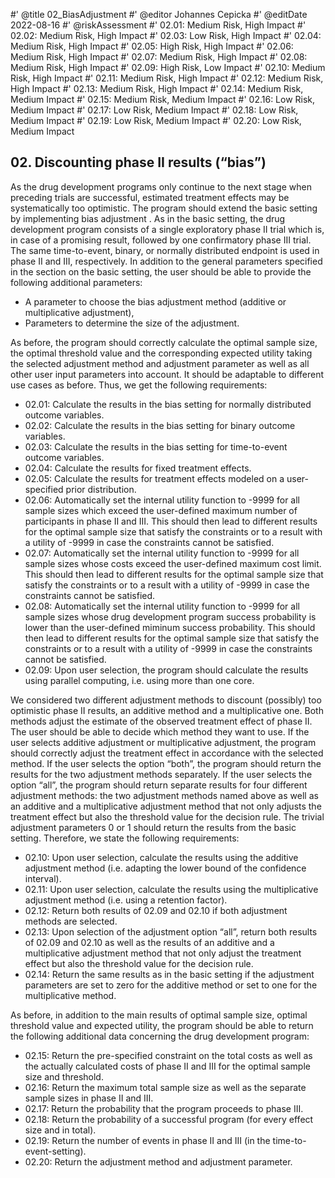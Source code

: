 #' @title 02_BiasAdjustment
#' @editor Johannes Cepicka
#' @editDate 2022-08-16
#' @riskAssessment
#' 02.01: Medium Risk, High Impact
#' 02.02: Medium Risk, High Impact
#' 02.03: Low Risk, High Impact
#' 02.04: Medium Risk, High Impact
#' 02.05: High Risk, High Impact
#' 02.06: Medium Risk, High Impact
#' 02.07: Medium Risk, High Impact
#' 02.08: Medium Risk, High Impact
#' 02.09: High Risk, Low Impact
#' 02.10: Medium Risk, High Impact
#' 02.11: Medium Risk, High Impact
#' 02.12: Medium Risk, High Impact
#' 02.13: Medium Risk, High Impact
#' 02.14: Medium Risk, Medium Impact
#' 02.15: Medium Risk, Medium Impact
#' 02.16: Low Risk, Medium Impact
#' 02.17: Low Risk, Medium Impact
#' 02.18: Low Risk, Medium Impact
#' 02.19: Low Risk, Medium Impact
#' 02.20: Low Risk, Medium Impact



## 02. Discounting phase II results (“bias”)

As the drug development programs only continue to the next stage when preceding trials are successful, estimated treatment effects may be systematically too optimistic. The program should extend the basic setting by implementing bias adjustment . As in the basic setting, the drug development program consists of a single exploratory phase II trial which is, in case of a promising result, followed by one confirmatory phase III trial. The same time-to-event, binary, or normally distributed endpoint is used in phase II and III, respectively. In addition to the general parameters specified in the section on the basic setting, the user should be able to provide the following additional parameters:

  *	A parameter to choose the bias adjustment method (additive or multiplicative adjustment),
  *	Parameters to determine the size of the adjustment.

As before, the program should correctly calculate the optimal sample size, the optimal threshold value and the corresponding expected utility taking the selected adjustment method and adjustment parameter as well as all other user input parameters into account. It should be adaptable to different use cases as before. Thus, we get the following requirements:

  *	02.01: Calculate the results in the bias setting for normally distributed outcome variables.
  *	02.02: Calculate the results in the bias setting for binary outcome variables.
  *	02.03: Calculate the results in the bias setting for time-to-event outcome variables.
  *	02.04: Calculate the results for fixed treatment effects.
  *	02.05: Calculate the results for treatment effects modeled on a user-specified prior distribution.
  *	02.06:  Automatically set the internal utility function to -9999 for all sample sizes which exceed the user-defined maximum number of participants in phase II and III. This should then lead to different results for the optimal sample size that satisfy the constraints or to a result with a utility of -9999 in case the constraints cannot be satisfied.
  *	02.07: Automatically set the internal utility function to -9999 for all sample sizes whose costs exceed the user-defined maximum cost limit. This should then lead to different results for the optimal sample size that satisfy the constraints or to a result with a utility of -9999 in case the constraints cannot be satisfied.
  *	02.08: Automatically set the internal utility function to -9999 for all sample sizes whose drug development program success probability is lower than the user-defined miminum success probability. This should then lead to different results for the optimal sample size that satisfy the constraints or to a result with a utility of -9999 in case the constraints cannot be satisfied.
  *	02.09: Upon user selection, the program should calculate the results using parallel computing, i.e. using more than one core.

We considered two different adjustment methods to discount (possibly) too optimistic phase II results, an additive method and a multiplicative one. Both methods adjust the estimate of the observed treatment effect of phase II. The user should be able to decide which method they want to use. If the user selects additive adjustment or multiplicative adjustment, the program should correctly adjust the treatment effect in accordance with the selected method. If the user selects the option “both”, the program should return the results for the two adjustment methods separately. If the user selects the option “all”, the program should return separate results for four different adjustment methods: the two adjustment methods named above as well as an additive and a multiplicative adjustment method that not only adjusts the treatment effect but also the threshold value for the decision rule. The trivial adjustment parameters 0 or 1 should return the results from the basic setting. Therefore, we state the following requirements:

  *	02.10: Upon user selection, calculate the results using the additive adjustment method (i.e. adapting the lower bound of the confidence interval).
  *	02.11: Upon user selection, calculate the results using the multiplicative adjustment method (i.e. using a retention factor).
  *	02.12: Return both results of 02.09 and 02.10 if both adjustment methods are selected.
  *	02.13: Upon selection of the adjustment option “all”, return both results of 02.09 and 02.10 as well as the results of an additive and a multiplicative adjustment method that not only adjust the treatment effect but also the threshold value for the decision rule.
  *	02.14: Return the same results as in the basic setting if the adjustment parameters are set to zero for the additive method or set to one for the multiplicative method.

As before, in addition to the main results of optimal sample size, optimal threshold value and expected utility, the program should be able to return the following additional data concerning the drug development program:

  *	02.15: Return the pre-specified constraint on the total costs as well as the actually calculated costs of phase II and III for the optimal sample size and threshold.
  *	02.16: Return the maximum total sample size as well as the separate sample sizes in phase II and III.
  *	02.17: Return the probability that the program proceeds to phase III.
  *	02.18: Return the probability of a successful program (for every effect size and in total).
  *	02.19: Return the number of events in phase II and III (in the time-to-event-setting).
  *	02.20: Return the adjustment method and adjustment parameter.
